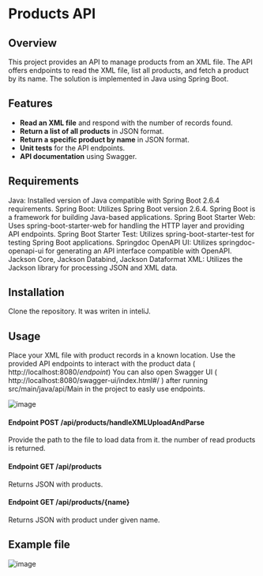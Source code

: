 # Products API
## Overview

This project provides an API to manage products from an XML file. The API offers endpoints to read the XML file, list all products, and fetch a product by its name. The solution is implemented in Java using Spring Boot.

## Features

- **Read an XML file** and respond with the number of records found.
- **Return a list of all products** in JSON format.
- **Return a specific product by name** in JSON format.
- **Unit tests** for the API endpoints.
- **API documentation** using Swagger.

## Requirements
Java: Installed version of Java compatible with Spring Boot 2.6.4 requirements.
Spring Boot: Utilizes Spring Boot version 2.6.4. Spring Boot is a framework for building Java-based applications.
Spring Boot Starter Web: Uses spring-boot-starter-web for handling the HTTP layer and providing API endpoints.
Spring Boot Starter Test: Utilizes spring-boot-starter-test for testing Spring Boot applications.
Springdoc OpenAPI UI: Utilizes springdoc-openapi-ui for generating an API interface compatible with OpenAPI.
Jackson Core, Jackson Databind, Jackson Dataformat XML: Utilizes the Jackson library for processing JSON and XML data.

## Installation
Clone the repository.
It was writen in inteliJ.

## Usage 
Place your XML file with product records in a known location.
Use the provided API endpoints to interact with the product data ( http://localhost:8080/*endpoint*)
You can also open Swagger UI ( http://localhost:8080/swagger-ui/index.html#/ ) after running src/main/java/api/Main in the project to easly use endpoints.

![image](https://github.com/MartynaSokolowska/springProductsApi/assets/115418969/ef62a2bd-8674-4c6f-94f2-857e92cb252f)

#### Endpoint POST /api/products/handleXMLUploadAndParse
Provide the path to the file to load data from it. the number of read products is returned.

#### Endpoint GET /api/products
Returns JSON with products.

#### Endpoint GET /api/products/{name}
Returns JSON with product under given name.

## Example file
![image](https://github.com/MartynaSokolowska/springProductsApi/assets/115418969/e666c678-4bff-48dc-ae14-b22a476e76e2)

